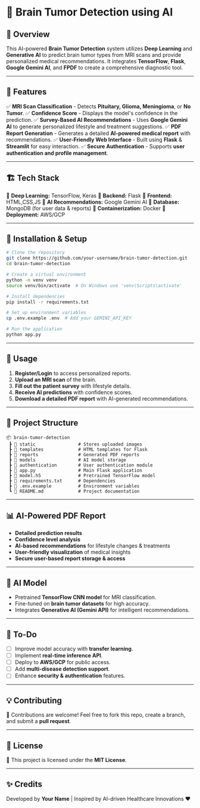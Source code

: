 # 🧠 Brain Tumor Detection using AI



## 🚀 Overview
This AI-powered **Brain Tumor Detection** system utilizes **Deep Learning** and **Generative AI** to predict brain tumor types from MRI scans and provide personalized medical recommendations. It integrates **TensorFlow**, **Flask**, **Google Gemini AI**, and **FPDF** to create a comprehensive diagnostic tool.

---

## 🎯 Features
✅ **MRI Scan Classification** - Detects **Pituitary, Glioma, Meningioma**, or **No Tumor**.
✅ **Confidence Score** - Displays the model's confidence in the prediction.
✅ **Survey-Based AI Recommendations** - Uses **Google Gemini AI** to generate personalized lifestyle and treatment suggestions.
✅ **PDF Report Generation** - Generates a detailed **AI-powered medical report** with recommendations.
✅ **User-Friendly Web Interface** - Built using **Flask** & **Streamlit** for easy interaction.
✅ **Secure Authentication** - Supports **user authentication and profile management**.

---

## 🏗️ Tech Stack
🔹 **Deep Learning:** TensorFlow, Keras
🔹 **Backend:** Flask
🔹 **Frontend:** HTML,CSS,JS
🔹 **AI Recommendations:** Google Gemini AI
🔹 **Database:** MongoDB (for user data & reports)
🔹 **Containerization:** Docker
🔹 **Deployment:** AWS/GCP

---

## 🔧 Installation & Setup

```bash
# Clone the repository
git clone https://github.com/your-username/brain-tumor-detection.git
cd brain-tumor-detection

# Create a virtual environment
python -m venv venv
source venv/bin/activate  # On Windows use 'venv\Scripts\activate'

# Install dependencies
pip install -r requirements.txt

# Set up environment variables
cp .env.example .env  # Add your GEMINI_API_KEY

# Run the application
python app.py
```

---

## 🚀 Usage
1. **Register/Login** to access personalized reports.
2. **Upload an MRI scan** of the brain.
3. **Fill out the patient survey** with lifestyle details.
4. **Receive AI predictions** with confidence scores.
5. **Download a detailed PDF report** with AI-generated recommendations.

---

## 📂 Project Structure
```
📦 brain-tumor-detection
 ┣ 📂 static                # Stores uploaded images
 ┣ 📂 templates             # HTML templates for Flask
 ┣ 📂 reports               # Generated PDF reports
 ┣ 📂 models                # AI model storage
 ┣ 📂 authentication        # User authentication module
 ┣ 📜 app.py                # Main Flask application
 ┣ 📜 model.h5              # Pretrained TensorFlow model
 ┣ 📜 requirements.txt      # Dependencies
 ┣ 📜 .env.example          # Environment variables
 ┗ 📜 README.md             # Project documentation
```

---

## 📊 AI-Powered PDF Report
- **Detailed prediction results**
- **Confidence level analysis**
- **AI-based recommendations** for lifestyle changes & treatments
- **User-friendly visualization** of medical insights
- **Secure user-based report storage & access**

---

## 🤖 AI Model
- Pretrained **TensorFlow CNN model** for MRI classification.
- Fine-tuned on **brain tumor datasets** for high accuracy.
- Integrates **Generative AI (Gemini API)** for intelligent recommendations.

---

## 📌 To-Do
- [ ] Improve model accuracy with **transfer learning**.
- [ ] Implement **real-time inference API**.
- [ ] Deploy to **AWS/GCP** for public access.
- [ ] Add **multi-disease detection support**.
- [ ] Enhance **security & authentication** features.

---

## 💡 Contributing
🚀 Contributions are welcome! Feel free to fork this repo, create a branch, and submit a **pull request**. 

---

## 📜 License
📜 This project is licensed under the **MIT License**.

---

## ✨ Credits
Developed by **Your Name** | Inspired by AI-driven Healthcare Innovations ❤️

